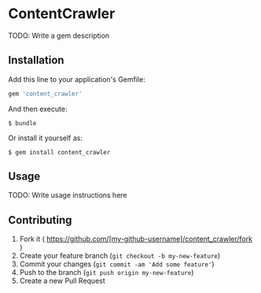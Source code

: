 # ContentCrawler

TODO: Write a gem description

## Installation

Add this line to your application's Gemfile:

```ruby
gem 'content_crawler'
```

And then execute:

    $ bundle

Or install it yourself as:

    $ gem install content_crawler

## Usage

TODO: Write usage instructions here

## Contributing

1. Fork it ( https://github.com/[my-github-username]/content_crawler/fork )
2. Create your feature branch (`git checkout -b my-new-feature`)
3. Commit your changes (`git commit -am 'Add some feature'`)
4. Push to the branch (`git push origin my-new-feature`)
5. Create a new Pull Request
